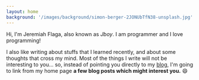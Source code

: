 ```yaml
---
layout: home
background: '/images/background/simon-berger-2JONUbTfN38-unsplash.jpg'
---
```


Hi, I'm Jeremiah Flaga, also known as _Jboy_. I am programmer and I love programming! 

I also like writing about stuffs that I learned recently, and about some thoughts that cross my mind. Most of the things I write will not be interesting to you... so, instead of pointing you directly to my [blog](/blog/), I'm going to link from my home page **a few blog posts which might interest you.** :smile:

